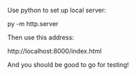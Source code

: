 Use python to set up local server:

py -m http.server

Then use this address:

http://localhost:8000/index.html

And you should be good to go for testing!
